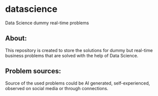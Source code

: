 # datascience
Data Science dummy real-time problems

About:
-------------------
This repository is created to store the solutions for dummy but real-time business problems that are solved with the help of Data Science.

Problem sources:
-------------------
Source of the used problems could be AI generated, self-experienced, observed on social media or through connections.
